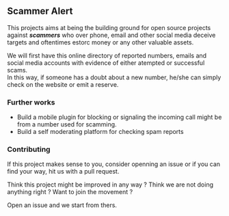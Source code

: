 ## Scammer Alert

This projects aims at being the building ground for open source projects against **_scammers_** who over phone, email and other social media deceive targets and oftentimes estorc money or any other valuable assets.

We will first have this online directory of reported numbers, emails and social media accounts with evidence of either atempted or successful scams.  
In this way, if someone has a doubt about a new number, he/she can simply check on the website or emit a reserve.


### Further works
- Build a mobile plugin for blocking or signaling the incoming call might be from a number used for scamming.
- Build a self moderating platform for checking spam reports

### Contributing
If this project makes sense to you, consider openning an issue or if you can find your way, hit us with a pull request.

Think this project might be improved in any way ?
Think we are not doing anything right ?
Want to join the movement ?

Open an issue and we start from thers.

